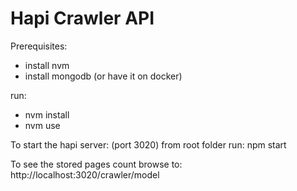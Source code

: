 # Hapi Crawler API

Prerequisites:
-  install nvm
- install mongodb 
(or have it on docker)

run:
- nvm install
- nvm use

To start the hapi server: (port 3020) from root folder run: npm start

To see the stored pages count browse to:
http://localhost:3020/crawler/model